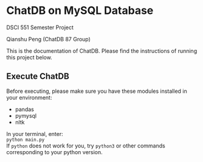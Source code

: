 # ChatDB on MySQL Database

DSCI 551 Semester Project

Qianshu Peng (ChatDB 87 Group)

This is the documentation of ChatDB. Please find the instructions of running this project below.

## Execute ChatDB

Before executing, please make sure you have these modules installed in your environment:
- pandas
- pymysql
- nltk

In your terminal, enter: <br>
<code>python main.py</code> <br>
If <code>python</code> does not work for you, try <code>python3</code> or other commands corresponding to your python version.

